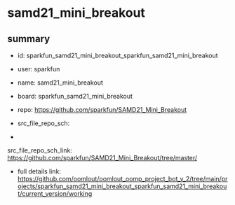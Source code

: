 # samd21_mini_breakout
 
## summary 
* id: sparkfun_samd21_mini_breakout_sparkfun_samd21_mini_breakout
* user: sparkfun
* name: samd21_mini_breakout
* board: sparkfun_samd21_mini_breakout
* repo: https://github.com/sparkfun/SAMD21_Mini_Breakout



* src_file_repo_sch: 
*
 src_file_repo_sch_link: https://github.com/sparkfun/SAMD21_Mini_Breakout/tree/master/
* full details link: https://github.com/oomlout/oomlout_oomp_project_bot_v_2/tree/main/projects/sparkfun_samd21_mini_breakout_sparkfun_samd21_mini_breakout/current_version/working  






